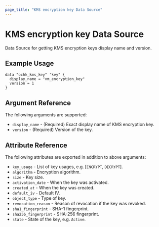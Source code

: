 ```yaml
---
page_title: "KMS encryption key Data Source"
---
```


# KMS encryption key Data Source

Data Source for getting KMS encryption keys display name and version.

## Example Usage

```hcl
data "ochk_kms_key" "key" {
  display_name = "vm_encryption_key"
  version = 1
}
```

## Argument Reference

The following arguments are supported:

* `display_name` - (Required) Exact display name of KMS encryption key.
* `version` - (Required) Version of the key.

## Attribute Reference

The following attributes are exported in addition to above arguments:
* `key_usage` - List of key usages, e.g. [`ENCRYPT`, `DECRYPT`].
* `algorithm` - Encryption algorithm.
* `size` - Key size.
* `activation_date` - When the key was activated.
* `created_at` - When the key was created.
* `default_iv` - Default IV.
* `object_type` - Type of key.
* `revocation_reason` - Reason of revocation if the key was revoked.
* `sha1_fingerprint` - SHA-1 fingerprint.
* `sha256_fingerprint` - SHA-256 fingerprint.
* `state` - State of the key, e.g. `Active`.

   
 
